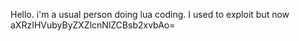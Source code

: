 Hello. i'm a usual person doing lua coding. I used to exploit but now aXRzIHVubyByZXZlcnNlZCBsb2xvbAo=
<!---
bayipapie1fa/bayipapie1fa is a ✨ special ✨ repository because its `README.md` (this file) appears on your GitHub profile.
You can click the Preview link to take a look at your changes.
--->
